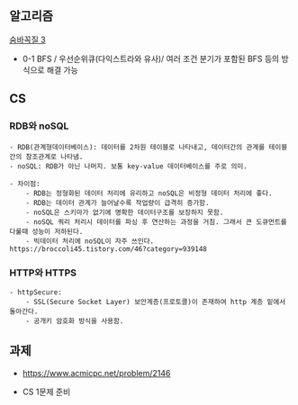## 알고리즘

[숨바꼭질 3](https://www.acmicpc.net/problem/13549)

- 0-1 BFS / 우선순위큐(다익스트라와 유사)/ 여러 조건 분기가 포함된 BFS 등의 방식으로 해결 가능

## CS

### RDB와 noSQL
    - RDB(관계형데이터베이스): 데이터를 2차원 테이블로 나타내고, 데이터간의 관계를 테이블간의 참조관계로 나타냄.
    - noSQL: RDB가 아닌 나머지. 보통 key-value 데이터베이스를 주로 의미.

    - 차이점: 
        - RDB는 정형화된 데이터 처리에 유리하고 noSQL은 비정형 데이터 처리에 좋다.
        - RDB는 데이터 관계가 늘어날수록 작업량이 급격히 증가함.
        - noSQL은 스키마가 없기에 명확한 데이터구조를 보장하지 못함. 
        - noSQL 쿼리 처리시 데이터를 파싱 후 연산하는 과정을 거침. 그래서 큰 도큐먼트를 다룰때 성능이 저하된다.
        - 빅데이터 처리에 noSQL이 자주 쓰인다. https://broccoli45.tistory.com/46?category=939148
    
### HTTP와 HTTPS
    - httpSecure:
        - SSL(Secure Socket Layer) 보안계층(프로토콜)이 존재하여 http 계층 밑에서 돌아간다.
        - 공개키 암호화 방식을 사용함.


## 과제

- https://www.acmicpc.net/problem/2146

- CS 1문제 준비
